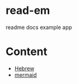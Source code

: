 # read-em
readme docs example app


# Content

- [Hebrew](./docs/document-with-hebew.md)
- [mermaid](./docs/document-with-mermaid.md)
